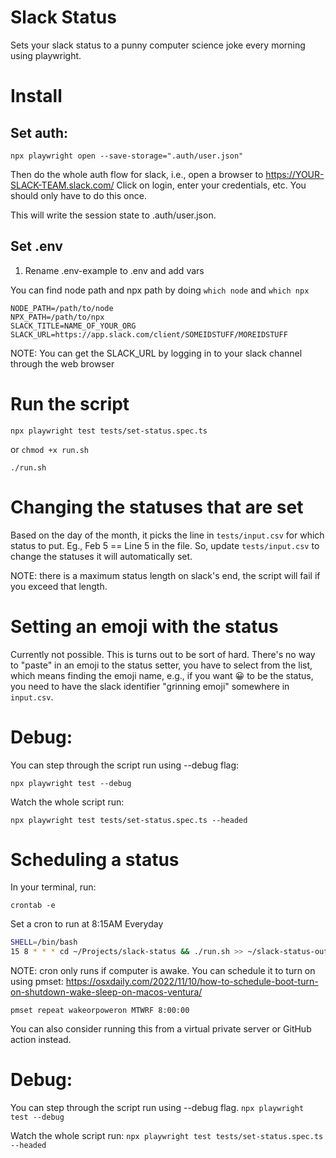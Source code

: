 # Slack Status
Sets your slack status to a punny computer science joke every morning using playwright.

# Install
## Set auth:
`npx playwright open --save-storage=".auth/user.json"`

Then do the whole auth flow for slack, i.e., open a browser to
https://YOUR-SLACK-TEAM.slack.com/
Click on login, enter your credentials, etc. You should only have to do this once.

This will write the session state to .auth/user.json.

## Set .env
1. Rename .env-example to .env and add vars

You can find node path and npx path by doing `which node` and `which npx`
```
NODE_PATH=/path/to/node
NPX_PATH=/path/to/npx
SLACK_TITLE=NAME_OF_YOUR_ORG
SLACK_URL=https://app.slack.com/client/SOMEIDSTUFF/MOREIDSTUFF
```

NOTE: You can get the SLACK_URL by logging in to your slack channel through the web browser


# Run the script
`npx playwright test tests/set-status.spec.ts`

or
`chmod +x run.sh`

`./run.sh`

# Changing the statuses that are set
Based on the day of the month, it picks the line in `tests/input.csv` for which status to put. Eg., Feb 5 == Line 5 in the file. So, update `tests/input.csv` to change the statuses it will automatically set.

NOTE: there is a maximum status length on slack's end, the script will fail if you exceed that length. 

# Setting an emoji with the status
Currently not possible. This is turns out to be sort of hard. There's no way to "paste" in an emoji to the status setter, you have to select from the list, which means finding the emoji name, e.g., if you want 😀 to be the status, you need to have the slack identifier "grinning emoji" somewhere in `input.csv`.

# Debug:
You can step through the script run using --debug flag:

`npx playwright test --debug`

Watch the whole script run:

`npx playwright test tests/set-status.spec.ts --headed`

# Scheduling a status
In your terminal, run:

`crontab -e`

Set a cron to run at 8:15AM Everyday
```sh
SHELL=/bin/bash
15 8 * * * cd ~/Projects/slack-status && ./run.sh >> ~/slack-status-output.log 2>&1
```

NOTE: cron only runs if computer is awake. You can schedule it to turn on using pmset: 
https://osxdaily.com/2022/11/10/how-to-schedule-boot-turn-on-shutdown-wake-sleep-on-macos-ventura/

`pmset repeat wakeorpoweron MTWRF 8:00:00`

You can also consider running this from a virtual private server or GitHub action instead.

# Debug:
You can step through the script run using --debug flag. 
`npx playwright test --debug`

Watch the whole script run:
`npx playwright test tests/set-status.spec.ts --headed`
